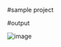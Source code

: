 #sample project


#output


![image](https://github.com/indrajit447/tinder-effect/assets/90305578/15e434c3-b3fd-4993-a54f-dc2829a250e6)
